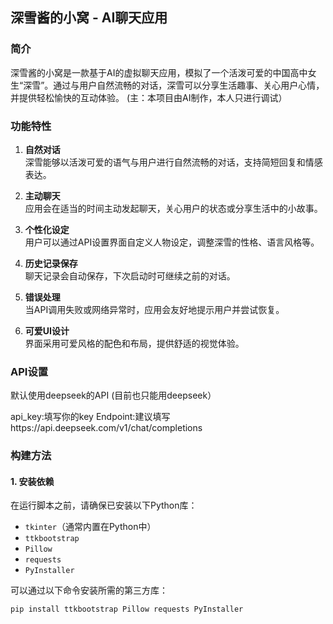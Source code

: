 ## 深雪酱的小窝 - AI聊天应用

### 简介
深雪酱的小窝是一款基于AI的虚拟聊天应用，模拟了一个活泼可爱的中国高中女生“深雪”。通过与用户自然流畅的对话，深雪可以分享生活趣事、关心用户心情，并提供轻松愉快的互动体验。
(主：本项目由AI制作，本人只进行调试）
### 功能特性
1. **自然对话**  
   深雪能够以活泼可爱的语气与用户进行自然流畅的对话，支持简短回复和情感表达。
   
2. **主动聊天**  
   应用会在适当的时间主动发起聊天，关心用户的状态或分享生活中的小故事。

3. **个性化设定**  
   用户可以通过API设置界面自定义人物设定，调整深雪的性格、语言风格等。

4. **历史记录保存**  
   聊天记录会自动保存，下次启动时可继续之前的对话。

5. **错误处理**  
   当API调用失败或网络异常时，应用会友好地提示用户并尝试恢复。

6. **可爱UI设计**  
   界面采用可爱风格的配色和布局，提供舒适的视觉体验。

### API设置

默认使用deepseek的API (目前也只能用deepseek）

api_key:填写你的key
Endpoint:建议填写https://api.deepseek.com/v1/chat/completions

### 构建方法

#### 1. 安装依赖
在运行脚本之前，请确保已安装以下Python库：
- `tkinter`（通常内置在Python中）
- `ttkbootstrap`
- `Pillow`
- `requests`
- `PyInstaller`

可以通过以下命令安装所需的第三方库：
```bash
pip install ttkbootstrap Pillow requests PyInstaller
